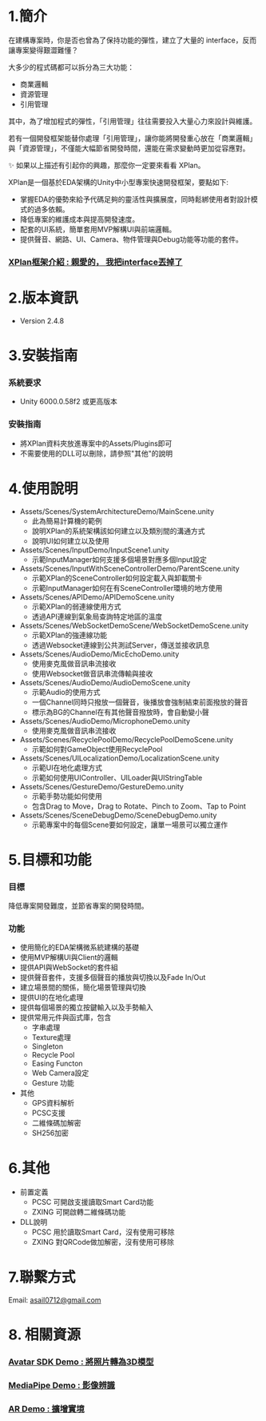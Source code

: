 ﻿# 1.簡介
在建構專案時，你是否也曾為了保持功能的彈性，建立了大量的 interface，反而讓專案變得艱澀難懂？

大多少的程式碼都可以拆分為三大功能：
- 商業邏輯
- 資源管理
- 引用管理

其中，為了增加程式的彈性，「引用管理」往往需要投入大量心力來設計與維護。

若有一個開發框架能替你處理「引用管理」，讓你能將開發重心放在「商業邏輯」與「資源管理」，不僅能大幅節省開發時間，還能在需求變動時更加從容應對。

✨ 如果以上描述有引起你的興趣，那麼你一定要來看看 XPlan。

XPlan是一個基於EDA架構的Unity中小型專案快速開發框架，要點如下:
- 掌握EDA的優勢來給予代碼足夠的靈活性與擴展度，同時鬆綁使用者對設計模式的過多依賴。
- 降低專案的維護成本與提高開發速度。
- 配套的UI系統，簡單套用MVP解構UI與前端邏輯。
- 提供聲音、網路、UI、Camera、物件管理與Debug功能等功能的套件。
  
### [XPlan框架介紹 : 親愛的， 我把interface丟掉了](https://docs.google.com/presentation/d/19OwJzuN3nLxXHewKaFCApZNY4GO7cCcZtz5_IMY643A/edit#slide=id.g3125b255978_2_10)
# 2.版本資訊
- Version 2.4.8
# 3.安裝指南
### 系統要求
- Unity 6000.0.58f2 或更高版本
### 安裝指南
- 將XPlan資料夾放進專案中的Assets/Plugins即可
- 不需要使用的DLL可以刪除，請參照"其他"的說明
  
# 4.使用說明
- Assets/Scenes/SystemArchitectureDemo/MainScene.unity
  - 此為簡易計算機的範例
  - 說明XPlan的系統架構該如何建立以及類別間的溝通方式
  - 說明UI如何建立以及使用
- Assets/Scenes/InputDemo/InputScene1.unity
  - 示範InputManager如何支援多個場景對應多個Input設定 
- Assets/Scenes/InputWithSceneControllerDemo/ParentScene.unity
  - 示範XPlan的SceneController如何設定載入與卸載關卡
  - 示範InputManager如何在有SceneController環境的地方使用
- Assets/Scenes/APIDemo/APIDemoScene.unity
  - 示範XPlan的弱連線使用方式
  - 透過API連線到氣象局查詢特定地區的溫度
- Assets/Scenes/WebSocketDemoScene/WebSocketDemoScene.unity
  - 示範XPlan的強連線功能
  - 透過Websocket連線到公共測試Server，傳送並接收訊息
- Assets/Scenes/AudioDemo/MicEchoDemo.unity
  - 使用麥克風做音訊串流接收
  - 使用Websocket做音訊串流傳輸與接收
- Assets/Scenes/AudioDemo/AudioDemoScene.unity
  - 示範Audio的使用方式
  - 一個Channel同時只撥放一個聲音，後播放會強制結束前面撥放的聲音
  - 標示為BG的Channel在有其他聲音撥放時，會自動變小聲
- Assets/Scenes/AudioDemo/MicrophoneDemo.unity
  - 使用麥克風做音訊串流接收
- Assets/Scenes/RecyclePoolDemo/RecyclePoolDemoScene.unity
  - 示範如何對GameObject使用RecyclePool
- Assets/Scenes/UILocalizationDemo/LocalizationScene.unity
  - 示範UI在地化處理方式
  - 示範如何使用UIController、UILoader與UIStringTable
- Assets/Scenes/GestureDemo/GestureDemo.unity
  - 示範手勢功能如何使用
  - 包含Drag to Move，Drag to Rotate、Pinch to Zoom、Tap to Point
- Assets/Scenes/SceneDebugDemo/SceneDebugDemo.unity
  - 示範專案中的每個Scene要如何設定，讓單一場景可以獨立運作
 
# 5.目標和功能
### 目標
降低專案開發難度，並節省專案的開發時間。
### 功能
- 使用簡化的EDA架構微系統建構的基礎
- 使用MVP解構UI與Client的邏輯
- 提供API與WebSocket的套件組
- 提供聲音套件，支援多個聲音的播放與切換以及Fade In/Out
- 建立場景間的關係，簡化場景管理與切換
- 提供UI的在地化處理
- 提供每個場景的獨立按鍵輸入以及手勢輸入
- 提供常用元件與函式庫，包含
  - 字串處理
  - Texture處理
  - Singleton
  - Recycle Pool
  - Easing Functon
  - Web Camera設定
  - Gesture 功能
- 其他 
  - GPS資料解析
  - PCSC支援
  - 二維條碼加解密
  - SH256加密
# 6.其他
- 前置定義
  - PCSC 可開啟支援讀取Smart Card功能
  - ZXING 可開啟轉二維條碼功能
- DLL說明
  - PCSC  用於讀取Smart Card，沒有使用可移除
  - ZXING 對QRCode做加解密，沒有使用可移除

# 7.聯繫方式
Email: asail0712@gmail.com

# 8. 相關資源
### [Avatar SDK Demo : 將照片轉為3D模型](https://github.com/asail0712/AvatarSDKDemo)
### [MediaPipe Demo : 影像辨識](https://github.com/asail0712/XPlan_MediaPipeDemo)
### [AR Demo : 擴增實境](https://github.com/asail0712/XPlan_AR)
